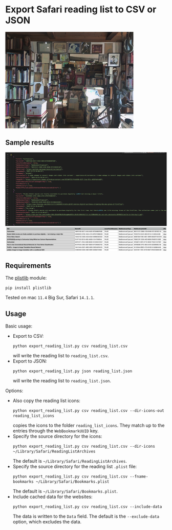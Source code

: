 # Export Safari reading list to CSV or JSON

<img src="readme_imgs/reading_list.jpg" alt="drawing" width="400"/>

## Sample results

<img src="readme_imgs/json.png" alt="drawing" width="700"/>

<img src="readme_imgs/csv.png" alt="drawing" width="700"/>

## Requirements

The [plistlib](https://docs.python.org/3/library/plistlib.html) module:
```
pip install plistlib
```

Tested on mac `11.4` Big Sur, Safari `14.1.1`.

## Usage

Basic usage:
* Export to CSV:
    ```
    python export_reading_list.py csv reading_list.csv
    ```
    will write the reading list to `reading_list.csv`.
* Export to JSON:
    ```
    python export_reading_list.py json reading_list.json
    ```
    will write the reading list to `reading_list.json`.

Options:
* Also copy the reading list icons:
    ```
    python export_reading_list.py csv reading_list.csv --dir-icons-out reading_list_icons
    ```
    copies the icons to the folder `reading_list_icons`. They match up to the entries through the `WebBookmarkUUID` key.
* Specify the source directory for the icons:
    ```
    python export_reading_list.py csv reading_list.csv --dir-icons ~/Library/Safari/ReadingListArchives
    ```
    The default is `~/Library/Safari/ReadingListArchives`.
* Specify the source directory for the reading list `.plist` file:
    ```
    python export_reading_list.py csv reading_list.csv --fname-bookmarks ~/Library/Safari/Bookmarks.plist
    ```
    The default is `~/Library/Safari/Bookmarks.plist`.
* Include cached data for the websites:
    ```
    python export_reading_list.py csv reading_list.csv --include-data
    ```
    The data is written to the `Data` field. The default is the `--exclude-data` option, which excludes the data.